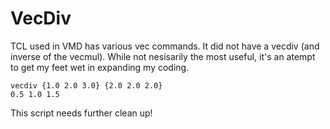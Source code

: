 # VecDiv

TCL used in VMD has various vec commands. It did not have a vecdiv (and inverse of the vecmul). While not nesisarily the most useful, it's an atempt to get my feet wet in expanding my coding.

    vecdiv {1.0 2.0 3.0} {2.0 2.0 2.0}
    0.5 1.0 1.5

This script needs further clean up!

